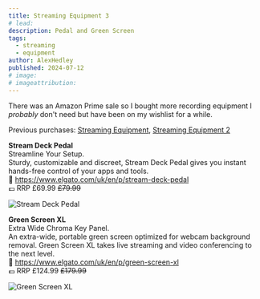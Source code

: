 ```yaml
---
title: Streaming Equipment 3
# lead:
description: Pedal and Green Screen
tags:
  - streaming
  - equipment
author: AlexHedley
published: 2024-07-12
# image:
# imageattribution:
---
```


<!-- Streaming Equipment 3 -->

There was an Amazon Prime sale so I bought more recording equipment I _probably_ don't need but have been on my wishlist for a while.

Previous purchases: [Streaming Equipment](streaming-equipment), [Streaming Equipment 2](streaming-equipment-2)

**Stream Deck Pedal**  
Streamline Your Setup.  
Sturdy, customizable and discreet, Stream Deck Pedal gives you instant hands-free control of your apps and tools.  
🔗 https://www.elgato.com/uk/en/p/stream-deck-pedal  
💷 RRP £69.99 ~~£79.99~~  

![Stream Deck Pedal](images/equipment/sd-pedal.png "Stream Deck Pedal")

**Green Screen XL**  
Extra Wide Chroma Key Panel.  
An extra-wide, portable green screen optimized for webcam background removal. Green Screen XL takes live streaming and video conferencing to the next level.  
🔗 https://www.elgato.com/uk/en/p/green-screen-xl  
💷 RRP £124.99 ~~£179.99~~  

![Green Screen XL](images/equipment/green-screen-xl.png "Green Screen XL")

<!-- **Green Screen**  
Collapsible Chroma Key Panel.  
A portable chroma key panel optimized for webcam background removal, Green Screen sets the stage for truly immersive broadcasting in a matter of seconds.  
🔗 https://www.elgato.com/uk/en/p/green-screen  
💷 RRP £169.99  

![Green Screen](images/equipment/green-screen.png "Green Screen") -->
